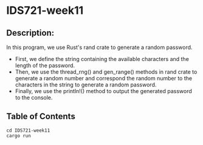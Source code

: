 # IDS721-week11

## Description: 

In this program, we use Rust's rand crate to generate a random password. 
* First, we define the string containing the available characters and the length of the password. 
* Then, we use the thread_rng() and gen_range() methods in rand crate to generate a random number and correspond the random number to the characters in the string to generate a random password. 
* Finally, we use the println!() method to output the generated password to the console.

## Table of Contents

```
cd IDS721-week11
cargo run
```